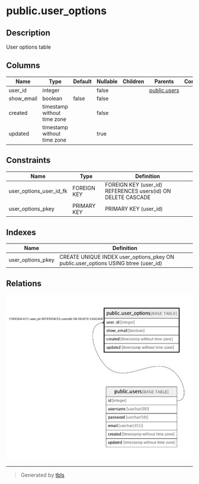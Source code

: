 # public.user_options

## Description

User options table

## Columns

| Name | Type | Default | Nullable | Children | Parents | Comment |
| ---- | ---- | ------- | -------- | -------- | ------- | ------- |
| user_id | integer |  | false |  | [public.users](public.users.md) |  |
| show_email | boolean | false | false |  |  |  |
| created | timestamp without time zone |  | false |  |  |  |
| updated | timestamp without time zone |  | true |  |  |  |

## Constraints

| Name | Type | Definition |
| ---- | ---- | ---------- |
| user_options_user_id_fk | FOREIGN KEY | FOREIGN KEY (user_id) REFERENCES users(id) ON DELETE CASCADE |
| user_options_pkey | PRIMARY KEY | PRIMARY KEY (user_id) |

## Indexes

| Name | Definition |
| ---- | ---------- |
| user_options_pkey | CREATE UNIQUE INDEX user_options_pkey ON public.user_options USING btree (user_id) |

## Relations

![er](public.user_options.png)

---

> Generated by [tbls](https://github.com/k1LoW/tbls)
